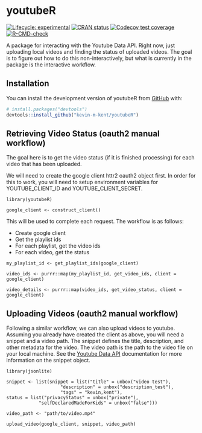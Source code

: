 
<!-- README.md is generated from README.Rmd. Please edit that file -->

# youtubeR

<!-- badges: start -->

[![Lifecycle:
experimental](https://img.shields.io/badge/lifecycle-experimental-orange.svg)](https://lifecycle.r-lib.org/articles/stages.html#experimental)
[![CRAN
status](https://www.r-pkg.org/badges/version/youtubeR)](https://CRAN.R-project.org/package=youtubeR)
[![Codecov test
coverage](https://codecov.io/gh/kevin-m-kent/youtubeR/branch/main/graph/badge.svg)](https://app.codecov.io/gh/kevin-m-kent/youtubeR?branch=main)
[![R-CMD-check](https://github.com/kevin-m-kent/youtubeR/actions/workflows/R-CMD-check.yaml/badge.svg)](https://github.com/kevin-m-kent/youtubeR/actions/workflows/R-CMD-check.yaml)
<!-- badges: end -->

A package for interacting with the Youtube Data API. Right now, just
uploading local videos and finding the status of uploaded videos. The
goal is to figure out how to do this non-interactively, but what is
currently in the package is the interactive workflow.

## Installation

You can install the development version of youtubeR from
[GitHub](https://github.com/) with:

``` r
# install.packages("devtools")
devtools::install_github("kevin-m-kent/youtubeR")
```

## Retrieving Video Status (oauth2 manual workflow)

The goal here is to get the video status (if it is finished processing)
for each video that has been uploaded.

We will need to create the google client httr2 oauth2 object first. In
order for this to work, you will need to setup environment variables for
YOUTUBE_CLIENT_ID and YOUTUBE_CLIENT_SECRET.

    library(youtubeR)

    google_client <- construct_client()

This will be used to complete each request. The workflow is as follows:

- Create google client
- Get the playlist ids
- For each playlist, get the video ids
- For each video, get the status

<!-- -->

    my_playlist_id <- get_playlist_ids(google_client) 

    video_ids <- purrr::map(my_playlist_id, get_video_ids, client = google_client)

    video_details <- purrr::map(video_ids, get_video_status, client = google_client)

## Uploading Videos (oauth2 manual workflow)

Following a similar workflow, we can also upload videos to youtube.
Assuming you already have created the client as above, you will need a
snippet and a video path. The snippet defines the title, description,
and other metadata for the video. The video path is the path to the
video file on your local machine. See the [Youtube Data
API](https://developers.google.com/youtube/v3/docs/videos) documentation
for more information on the snippet object.

    library(jsonlite)

    snippet <- list(snippet = list("title" = unbox("video test"),
                        "description" = unbox("description_test"),
                        "tags" = "kevin,kent"),
    status = list("privacyStatus" = unbox("private"),
                "selfDeclaredMadeForKids" = unbox("false")))

    video_path <- "path/to/video.mp4"

    upload_video(google_client, snippet, video_path)
